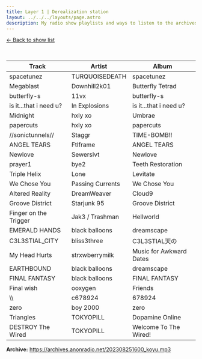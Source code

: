 ```yaml
---
title: Layer 1 | Derealization station
layout: ../../../layouts/page.astro
description: My radio show playlists and ways to listen to the archives
---
```


[&larr; Back to show list](../derealizationstation)

<br>

| Track                  | Artist           | Album                   |
|------------------------|------------------|-------------------------|
| spacetunez             | TURQUOISEDEATH   | spacetunez              |
| Megablast              | Downhill2k01     | Butterfly Tetrad        |
| butterfly-s            | 11vx             | butterfly-s             |
| is it...that i need u? | In Explosions    | is it...that i need u?  |
| Midnight               | hxly xo          | Umbrae                  |
| papercuts              | hxly xo          | papercuts               |
| //sonictunnels//       | Staggr           | TIME-BOMB!!             |
| ANGEL TEARS            | Ftlframe         | ANGEL TEARS             |
| Newlove                | Sewerslvt        | Newlove                 |
| prayer1                | bye2             | Teeth Restoration       |
| Triple Helix           | Lone             | Levitate                |
| We Chose You           | Passing Currents | We Chose You            |
| Altered Reality        | DreamWeaver      | Cloud9                  |
| Groove District        | Starjunk 95      | Groove District         |
| Finger on the Trigger  | Jak3 / Trashman  | Hellworld               |
| EMERALD HANDS          | black balloons   | dreamscape              |
| C3L3STIAL_CITY         | bliss3three      | C3L3STIAL天の             |
| My Head Hurts          | strxwberrymilk   | Music for Awkward Dates |
| EARTHBOUND             | black balloons   | dreamscape              |
| FINAL FANTASY          | black balloons   | FINAL FANTASY           |
| Final wish             | ooxygen          | Friends                 |
| \\\                    | c678924          | 678924                  |
| zero                   | boy 2000         | zero                    |
| Triangles              | TOKYOPILL        | Dopamine Online         |
| DESTROY The Wired      | TOKYOPILL        | Welcome To The Wired!   |

**Archive:** https://archives.anonradio.net/202308251600_koyu.mp3